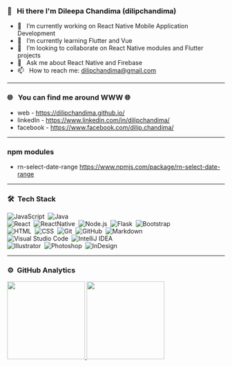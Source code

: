 ### 👋 &nbsp; Hi there I'm Dileepa Chandima (dilipchandima)

- 🔭  &nbsp; I’m currently working on React Native Mobile Application Development
- 🌱  &nbsp; I’m currently learning Flutter and Vue
- 👯  &nbsp; I’m looking to collaborate on React Native modules and Flutter projects
- 💬  &nbsp; Ask me about React Native and Firebase
- 📫  &nbsp; How to reach me: dilipchandima@gmail.com
---
### 🌐 &nbsp; You can find me around WWW 🌐

- web - https://dilipchandima.github.io/
- linkedIn - https://www.linkedin.com/in/dilipchandima/
- facebook - https://www.facebook.com/dilip.chandima/
---
### npm modules

- rn-select-date-range https://www.npmjs.com/package/rn-select-date-range

---
### 🛠 &nbsp;Tech Stack

![JavaScript](https://img.shields.io/badge/-JavaScript-05122A?style=flat&logo=javascript)&nbsp;
![Java](https://img.shields.io/badge/-Java-05122A?style=flat&logo=Java&logoColor=FFA518)&nbsp;\
![React](https://img.shields.io/badge/-React-05122A?style=flat&logo=react)&nbsp;
![ReactNative](https://img.shields.io/badge/-React-05122A?style=flat&logo=react)&nbsp;
![Node.js](https://img.shields.io/badge/-Node.js-05122A?style=flat&logo=node.js)&nbsp;
![Flask](https://img.shields.io/badge/-Flask-05122A?style=flat&logo=flask)&nbsp;
![Bootstrap](https://img.shields.io/badge/-Bootstrap-05122A?style=flat&logo=bootstrap&logoColor=563D7C)\
![HTML](https://img.shields.io/badge/-HTML-05122A?style=flat&logo=HTML5)&nbsp;
![CSS](https://img.shields.io/badge/-CSS-05122A?style=flat&logo=CSS3&logoColor=1572B6)&nbsp;
![Git](https://img.shields.io/badge/-Git-05122A?style=flat&logo=git)&nbsp;
![GitHub](https://img.shields.io/badge/-GitHub-05122A?style=flat&logo=github)&nbsp;
![Markdown](https://img.shields.io/badge/-Markdown-05122A?style=flat&logo=markdown)\
![Visual Studio Code](https://img.shields.io/badge/-Visual%20Studio%20Code-05122A?style=flat&logo=visual-studio-code&logoColor=007ACC)&nbsp;
![IntelliJ IDEA](https://img.shields.io/badge/-RStudio-05122A?style=flat&logo=intellijidea)&nbsp;\
![Illustrator](https://img.shields.io/badge/-Illustrator-05122A?style=flat&logo=adobe-illustrator)&nbsp;
![Photoshop](https://img.shields.io/badge/-Photoshop-05122A?style=flat&logo=adobe-photoshop)&nbsp;
![InDesign](https://img.shields.io/badge/-InDesign-05122A?style=flat&logo=adobe-indesign)

----
### ⚙️ &nbsp;GitHub Analytics

<p>
<a href="https://github.com/dilipchandima">
  <img height="180em" src="https://github-readme-stats-eight-theta.vercel.app/api?username=dilipchandima&show_icons=true&theme=calm&include_all_commits=true&count_private=true"/>
  <img height="180em" src="https://github-readme-stats-eight-theta.vercel.app/api/top-langs/?username=dilipchandima&layout=compact&langs_count=8&theme=calm"/>
</a>
</p>
